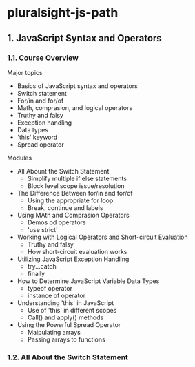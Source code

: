 # pluralsight-js-path
## 1. JavaScript Syntax and Operators
### 1.1. Course Overview

Major topics
- Basics of JavaScript syntax and operators
- Switch statement 
- For/in and for/of
- Math, comprasion, and logical operators
- Truthy and falsy
- Exception handling
- Data types
- 'this' keyword
- Spread operator

Modules
- All Abount the Switch Statement
    - Simplify multiple if else statements
    - Block level scope issue/resolution
- The Difference Between for/in and for/of
    - Using the appropriate for loop
    - Break, continue and labels
- Using MAth and Comprasion Operators
    - Demos od operators
    - 'use strict'
- Working with Logical Operators and Short-circuit Evaluation
    - Truthy and falsy
    - How short-circuit evaluation works
- Utilizing JavaScript Exception Handling
    - try...catch
    - finally
- How to Determine JavaScript Variable Data Types
    - typeof operator
    - instance of operator
- Understanding 'this' in JavaScript
    - Use of 'this' in different scopes
    - Call() and apply() methods
- Using the Powerful Spread Operator
    - Maipulating arrays
    - Passing arrays to functions

### 1.2. All About the Switch Statement

